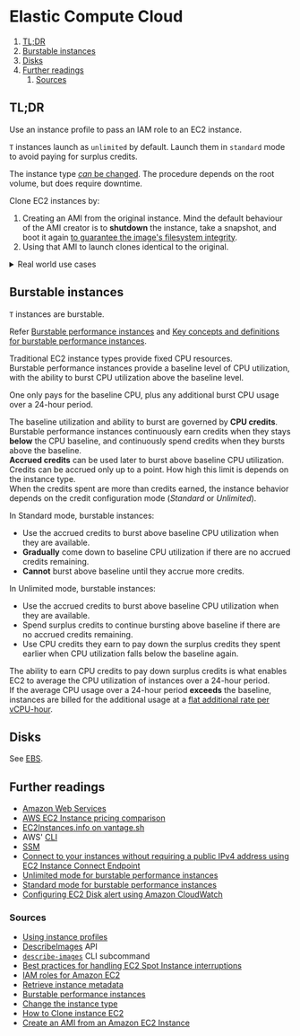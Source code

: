 # Elastic Compute Cloud

1. [TL;DR](#tldr)
1. [Burstable instances](#burstable-instances)
1. [Disks](#disks)
1. [Further readings](#further-readings)
   1. [Sources](#sources)

## TL;DR

Use an instance profile to pass an IAM role to an EC2 instance.

`T` instances launch as `unlimited` by default. Launch them in `standard` mode to avoid paying for surplus credits.

The instance type [_can_ be changed][change the instance type]. The procedure depends on the root volume, but does
require downtime.

Clone EC2 instances by:

1. Creating an AMI from the original instance.
   Mind the default behaviour of the AMI creator is to **shutdown** the instance, take a snapshot, and boot it again
   [to guarantee the image's filesystem integrity][create an ami from an amazon ec2 instance].
1. Using that AMI to launch clones identical to the original.

<details>
  <summary>Real world use cases</summary>

```sh
# Get the IDs of running nginx instances in 'dev'.
aws ec2 describe-instances --output 'text' \
  --query 'Reservations[].Instances[].InstanceId[]'
  --filters \
    'Name=instance-state-name,Values=running' \
    'Name=tag:env,Values=dev' \
    'Name=tag:app,Values=nginx' \

# Start SSM sessions to specific machines.
aws ec2 describe-instances --output text \
  --query 'Reservations[].Instances[].InstanceId' \
  --filters \
    'Name=app,Values=mysql' \
    'Name=instance-state-name,Values=running' \
| xargs -ot aws ssm start-session --target

# Show images details.
aws ec2 describe-images --image-ids 'ami-8b8c57f8'
aws ec2 describe-images --filters \
  'Name=name,Values=["al2023-ami-minimal-*"]' \
  'Name=owner-alias,Values=["amazon"]' \
  'Name=architecture,Values=["arm64","x86_64"]' \
  'Name=block-device-mapping.volume-type,Values=["gp3"]'

# Describe security groups.
aws ec2 describe-security-groups --group-names 'pulumi-workshop'

# Delete security groups.
aws ec2 delete-security-group --group-name 'pulumi-workshop'
aws ec2 delete-security-group --group-id 'sg-0773aa724d0c2dd51'

# Query the onboard IMDSv1 metadata server.
curl 'http://instance-data/latest/meta-data/instance-id'
curl 'http://169.254.169.254/latest/meta-data/instance-type'
curl 'http://[fd00:ec2::254]/latest/meta-data/local-ipv4'
```

</details>

## Burstable instances

`T` instances are burstable.

Refer [Burstable performance instances] and [Key concepts and definitions for burstable performance instances].

Traditional EC2 instance types provide fixed CPU resources.<br/>
Burstable performance instances provide a baseline level of CPU utilization, with the ability to burst CPU utilization
above the baseline level.

One only pays for the baseline CPU, plus any additional burst CPU usage over a 24-hour period.

The baseline utilization and ability to burst are governed by **CPU credits**.<br/>
Burstable performance instances continuously earn credits when they stays **below** the CPU baseline, and continuously
spend credits when they bursts above the baseline.<br/>
**Accrued credits** can be used later to burst above baseline CPU utilization.<br/>
Credits can be accrued only up to a point. How high this limit is depends on the instance type.<br/>
When the credits spent are more than credits earned, the instance behavior depends on the credit configuration mode
(_Standard_ or _Unlimited_).

In Standard mode, burstable instances:

- Use the accrued credits to burst above baseline CPU utilization when they are available.
- **Gradually** come down to baseline CPU utilization if there are no accrued credits remaining.
- **Cannot** burst above baseline until they accrue more credits.

In Unlimited mode, burstable instances:

- Use the accrued credits to burst above baseline CPU utilization when they are available.
- Spend surplus credits to continue bursting above baseline if there are no accrued credits remaining.
- Use CPU credits they earn to pay down the surplus credits they spent earlier when CPU utilization falls below the
  baseline again.

The ability to earn CPU credits to pay down surplus credits is what enables EC2 to average the CPU utilization of
instances over a 24-hour period.<br/>
If the average CPU usage over a 24-hour period **exceeds** the baseline, instances are billed for the additional usage
at a [flat additional rate per vCPU-hour](https://aws.amazon.com/ec2/pricing/on-demand/#T2.2FT3.2FT4g_Unlimited_Mode_Pricing).

## Disks

See [EBS].

## Further readings

- [Amazon Web Services]
- [AWS EC2 Instance pricing comparison]
- [EC2Instances.info on vantage.sh]
- AWS' [CLI]
- [SSM]
- [Connect to your instances without requiring a public IPv4 address using EC2 Instance Connect Endpoint]
- [Unlimited mode for burstable performance instances]
- [Standard mode for burstable performance instances]
- [Configuring EC2 Disk alert using Amazon CloudWatch]

### Sources

- [Using instance profiles]
- [DescribeImages] API
- [`describe-images`][describe-images] CLI subcommand
- [Best practices for handling EC2 Spot Instance interruptions]
- [IAM roles for Amazon EC2]
- [Retrieve instance metadata]
- [Burstable performance instances]
- [Change the instance type]
- [How to Clone instance EC2]
- [Create an AMI from an Amazon EC2 Instance]

<!--
  Reference
  ═╬═Time══
  -->

<!-- Knowledge base -->
[amazon web services]: README.md
[cli]: cli.md
[ebs]: ebs.md
[ssm]: ssm.md

<!-- Upstream -->
[best practices for handling ec2 spot instance interruptions]: https://aws.amazon.com/blogs/compute/best-practices-for-handling-ec2-spot-instance-interruptions/
[burstable performance instances]: https://docs.aws.amazon.com/AWSEC2/latest/UserGuide/burstable-performance-instances.html
[change the instance type]: https://docs.aws.amazon.com/AWSEC2/latest/UserGuide/ec2-instance-resize.html
[connect to your instances without requiring a public ipv4 address using ec2 instance connect endpoint]: https://docs.aws.amazon.com/AWSEC2/latest/UserGuide/connect-with-ec2-instance-connect-endpoint.html
[create an ami from an amazon ec2 instance]: https://docs.aws.amazon.com/toolkit-for-visual-studio/latest/user-guide//tkv-create-ami-from-instance.html
[describe-images]: https://docs.aws.amazon.com/cli/latest/reference/ec2/describe-images.html
[describeimages]: https://docs.aws.amazon.com/AWSEC2/latest/APIReference/API_DescribeImages.html
[how to clone instance ec2]: https://repost.aws/questions/QUOrWudF3vRL2Vqtrv0M9lfQ/how-to-clone-instance-ec2
[iam roles for amazon ec2]: https://docs.aws.amazon.com/AWSEC2/latest/UserGuide/iam-roles-for-amazon-ec2.html
[key concepts and definitions for burstable performance instances]: https://docs.aws.amazon.com/AWSEC2/latest/UserGuide/burstable-credits-baseline-concepts.html
[retrieve instance metadata]: https://docs.aws.amazon.com/AWSEC2/latest/UserGuide/instancedata-data-retrieval.html
[standard mode for burstable performance instances]: https://docs.aws.amazon.com/AWSEC2/latest/UserGuide/burstable-performance-instances-standard-mode.html
[unlimited mode for burstable performance instances]: https://docs.aws.amazon.com/AWSEC2/latest/UserGuide/burstable-performance-instances-unlimited-mode.html
[using instance profiles]: https://docs.aws.amazon.com/IAM/latest/UserGuide/id_roles_use_switch-role-ec2_instance-profiles.html

<!-- Others -->
[aws ec2 instance pricing comparison]: https://ec2instances.github.io/
[ec2instances.info on vantage.sh]: https://instances.vantage.sh/
[configuring ec2 disk alert using amazon cloudwatch]: https://medium.com/@chandinims001/configuring-ec2-disk-alert-using-amazon-cloudwatch-793807e40d72
